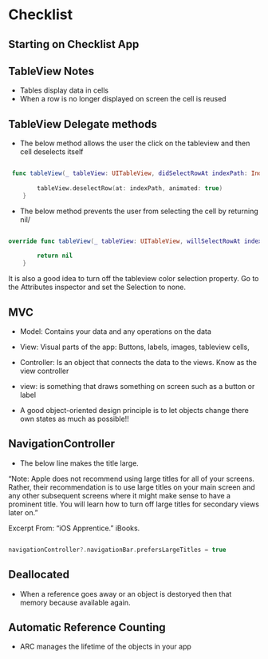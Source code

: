 # Checklist

## Starting on Checklist App
 
## TableView Notes

- Tables display data in cells
- When a row is no longer displayed on screen the cell is reused

## TableView Delegate methods

- The below method allows the user the click on the tableview and then cell deselects itself
```swift

 func tableView(_ tableView: UITableView, didSelectRowAt indexPath: IndexPath) {
        
        tableView.deselectRow(at: indexPath, animated: true)
    }

```

- The below method prevents the user from selecting the cell by returning nil/

```swift

override func tableView(_ tableView: UITableView, willSelectRowAt indexPath: IndexPath) -> IndexPath? {
        
        return nil
    }
```

It is also a good idea to turn off the tableview color selection property. Go to the Attributes inspector  and set the Selection to none.

## MVC

- Model: Contains your data and any operations on the data
- View: Visual parts of the app: Buttons, labels, images, tableview cells,
- Controller: Is an object that connects the data to the views. Know as the view controller

- view: is something that draws something on screen such as a button or label 

- A good object-oriented design principle is to let objects change there own states as much as possible!! 

## NavigationController

- The below line makes the title large.

“Note: Apple does not recommend using large titles for all of your screens. Rather, their recommendation is to use large titles on your main screen and any other subsequent screens where it might make sense to have a prominent title. You will learn how to turn off large titles for secondary views later on.”

Excerpt From: “iOS Apprentice.” iBooks.
```swift

navigationController?.navigationBar.prefersLargeTitles = true
```
## Deallocated
- When a reference goes away or an object is destoryed then that memory because available again.

## Automatic Reference Counting

- ARC manages the lifetime of the objects in your app


